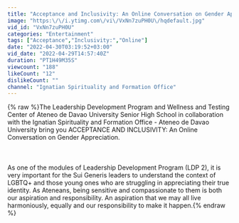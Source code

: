 ```yaml
---
title: "Acceptance and Inclusivity: An Online Conversation on Gender Appreciation"
image: "https:\/\/i.ytimg.com\/vi\/VxNn7zuPH0U\/hqdefault.jpg"
vid_id: "VxNn7zuPH0U"
categories: "Entertainment"
tags: ["Acceptance","Inclusivity:","Online"]
date: "2022-04-30T03:19:52+03:00"
vid_date: "2022-04-29T14:57:40Z"
duration: "PT1H49M35S"
viewcount: "188"
likeCount: "12"
dislikeCount: ""
channel: "Ignatian Spirituality and Formation Office"
---
```

{% raw %}The Leadership Development Program and Wellness and Testing Center of Ateneo de Davao University Senior High School in collaboration with the Ignatian Spirituality and Formation Office - Ateneo de Davao University bring you ACCEPTANCE AND INCLUSIVITY: An Online Conversation on Gender Appreciation.<br /><br /><br /><br />As one of the modules of Leadership Development Program (LDP 2), it is very important for the Sui Generis leaders to understand the context of LGBTQ+ and those young ones who are struggling in appreciating their true identity. As Ateneans, being sensitive and compassionate to them is both our aspiration and responsibility. An aspiration that we may all live harmoniously, equally and our responsibility to make it happen.{% endraw %}
